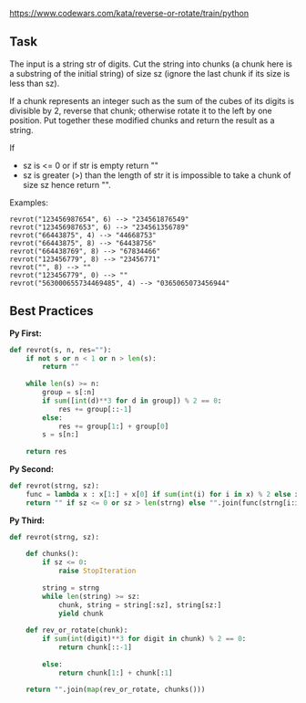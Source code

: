 https://www.codewars.com/kata/reverse-or-rotate/train/python

## Task
The input is a string str of digits. Cut the string into chunks (a chunk here is a substring of the initial string) of size sz (ignore the last chunk if its size is less than sz).

If a chunk represents an integer such as the sum of the cubes of its digits is divisible by 2, reverse that chunk; otherwise rotate it to the left by one position. Put together these modified chunks and return the result as a string.

If

* sz is <= 0 or if str is empty return ""
* sz is greater (>) than the length of str it is impossible to take a chunk of size sz hence return "".

Examples:
~~~
revrot("123456987654", 6) --> "234561876549"
revrot("123456987653", 6) --> "234561356789"
revrot("66443875", 4) --> "44668753"
revrot("66443875", 8) --> "64438756"
revrot("664438769", 8) --> "67834466"
revrot("123456779", 8) --> "23456771"
revrot("", 8) --> ""
revrot("123456779", 0) --> "" 
revrot("563000655734469485", 4) --> "0365065073456944"
~~~

## Best Practices

**Py First:**
~~~py
def revrot(s, n, res=""):
    if not s or n < 1 or n > len(s):
        return ""
    
    while len(s) >= n:
        group = s[:n]
        if sum([int(d)**3 for d in group]) % 2 == 0:
            res += group[::-1]
        else:
            res += group[1:] + group[0]
        s = s[n:]
    
    return res

~~~

**Py Second:**
~~~py
def revrot(strng, sz):
    func = lambda x : x[1:] + x[0] if sum(int(i) for i in x) % 2 else x[::-1]
    return "" if sz <= 0 or sz > len(strng) else "".join(func(strng[i:i+sz]) for i in xrange(0, len(strng) - sz + 1, sz))

~~~

**Py Third:**
~~~py
def revrot(strng, sz):
    
    def chunks():
        if sz <= 0:
            raise StopIteration
    
        string = strng
        while len(string) >= sz:
            chunk, string = string[:sz], string[sz:]
            yield chunk
    
    def rev_or_rotate(chunk):
        if sum(int(digit)**3 for digit in chunk) % 2 == 0:
            return chunk[::-1]
        
        else:
            return chunk[1:] + chunk[:1]
            
    return "".join(map(rev_or_rotate, chunks()))
~~~
